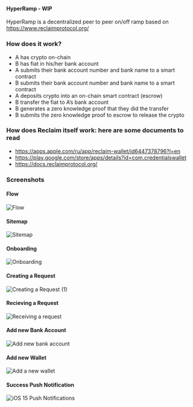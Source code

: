 #### HyperRamp - WIP

HyperRamp is a decentralized peer to peer on/off ramp based on https://www.reclaimprotocol.org/

### How does it work?

- A has crypto on-chain
- B has fiat in his/her bank account
- A submits their bank account number and bank name to a smart contract
- B submits their bank account number and bank name to a smart contract
- A deposits crypto into an on-chain smart contract (escrow)
- B transfer the fiat to A’s bank account
- B generates a zero knowledge proof that they did the transfer
- B submits the zero knowledge proof to escrow to release the crypto

### How does Reclaim itself work: here are some documents to read

- https://apps.apple.com/ru/app/reclaim-wallet/id6447378796?l=en
- https://play.google.com/store/apps/details?id=com.credentialswallet
- https://docs.reclaimprotocol.org/

### Screenshots

#### Flow
![Flow](https://github.com/Koushith/HyperRamp/assets/30016242/a0e45970-0f81-43ab-b32e-12c6dd5f2f20)

#### Sitemap
![Sitemap](https://github.com/Koushith/HyperRamp/assets/30016242/e5910654-fb6c-4a03-bf14-df782afc062f)


#### Onboarding
![Onboarding](https://github.com/Koushith/HyperRamp/assets/30016242/e0b74e8f-7ea6-4983-b852-64c2bfebdc94)

#### Creating a Request
![Creating a Request (1)](https://github.com/Koushith/HyperRamp/assets/30016242/4ac2d418-aa50-473c-b2e9-451a7a588804)

#### Recieving a Request
![Receiving a request](https://github.com/Koushith/HyperRamp/assets/30016242/765d346d-60dd-4cee-bfdf-29b445d77916)

#### Add new Bank Account
![Add new bank account](https://github.com/Koushith/HyperRamp/assets/30016242/891f09f6-4858-4ef0-b433-fb38b78154d5)

#### Add new Wallet
![Add a new wallet](https://github.com/Koushith/HyperRamp/assets/30016242/eafbefd7-f75b-4005-a0a7-dc3c1ccda0bf)

#### Success Push Notification
![iOS 15 Push Notifications](https://github.com/Koushith/HyperRamp/assets/30016242/ea62327d-56bc-411f-9003-ea9d6899d5f5)


